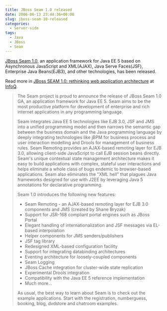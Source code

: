 ```yaml
---
title: JBoss Seam 1.0 released
date: 2006-06-13 23:44:36+00:00
slug: jboss-seam-10-released
categories:
  - Server-side
tags:
  - Java
  - JBoss
  - Seam
---
```


[JBoss Seam 1.0](http://jboss.com/products/seam), an application framework for Java EE 5 based on Asynchronous JavaScript and XML(AJAX), Java Serve Faces(JSF), Enterprise Java Beans(EJB3), and other technologies, has been released.

Read more in [JBoss SEAM 1.0: rethinking web application architecture](http://www.infoq.com/news/JBoss-SEAM-1.0-Gavin-interview) at [InfoQ](http://www.infoq.com/).

> The Seam project is proud to announce the release of JBoss Seam 1.0 GA, an application framework for Java EE 5. Seam aims to be the most productive platform for development of enterprise and rich internet applications in any programming language.
>
> Seam integrates Java EE 5 technologies like EJB 3.0, JSF and JMS into a unified programming model and then narrows the semantic gap between the business domain and the Java programming language by deeply integrating technologies like jBPM for business process and user interaction modelling and Drools for management of business rules. Seam Remoting provides an AJAX-based remoting layer for EJB 3.0, allowing client-side JavaScript to call EJB session beans directly. Seam's unique contextual state management architecture makes it easy to build applications with complex, stateful user interactions and helps eliminate a whole class of bugs endemic to browser-based applications. Seam also eliminates the "XML hell" that plagues Java frameworks designed for use with J2EE by leveraging Java 5 annotations for declarative programming.
>
> Seam 1.0 introduces the following new features:
>
> * Seam Remoting - an AJAX-based remoting layer for EJB 3.0 components and JMS (created by Shane Bryzak)
> * Support for JSR-168 compliant portal engines such as JBoss Portal
> * Elegant handling of internationalization and JSF messages via EL-based interpolation
> * Helper components for JMS senders/publishers
> * JSF tag library
> * Redesigned XML-based configuration facility
> * Support for integrating databinding architectures
> * Eventing architecture for loosely-coupled components
> * Seam Logging
> * JBoss Cache integration for cluster-wide state replication
> * Experimental Drools integration
> * Compatibility with the Java EE 5 reference implementation
> * Much more...
>
> As usual, the best way to learn about Seam is to check out the example applications. Start with the registration, numberguess, booking, blog, dvdstore and chatroom examples.
